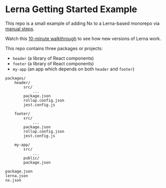 # Lerna Getting Started Example

This repo is a small example of adding Nx to a Lerna-based monorepo via [manual steps](https://nx.dev/recipes/adopting-nx/lerna-and-nx#use-nx-for-task-scheduling,-without-changing-the-lerna-setup).

Watch this [10-minute walkthrough](https://youtu.be/1oxFYphTS4Y) to see how new versions of Lerna work.

This repo contains three packages or projects:

- `header` (a library of React components)
- `footer` (a library of React components)
- `my-app` (an app which depends on both `header` and `footer`)

```
packages/
    header/
        src/
            ...
        package.json
        rollup.config.json
        jest.config.js

    footer/
        src/
            ...
        package.json
        rollup.config.json
        jest.config.js

    my-app/
        src/
            ...
        public/
        package.json

package.json
lerna.json
nx.json
```
